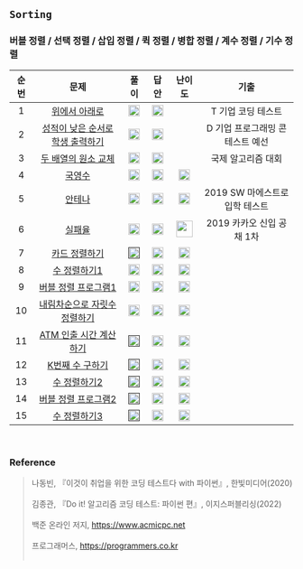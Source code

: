 ## `Sorting`
### 버블 정렬 / 선택 정렬 / 삽입 정렬 / 퀵 정렬 / 병합 정렬 / 계수 정렬 / 기수 정렬  

순번|문제|풀이|답안|난이도|기출
:---:|:---:|:---:|:---:|:---:|:---:|
1|[위에서 아래로](https://github.com/CHUrururu/CodingTest/blob/master/Sorting/Problem/1_%EC%9C%84%EC%97%90%EC%84%9C%20%EC%95%84%EB%9E%98%EB%A1%9C.md)|<a href="https://github.com/CHUrururu/CodingTest/blob/master/Sorting/Solution/01_%EC%9C%84%EC%97%90%EC%84%9C%20%EC%95%84%EB%9E%98%EB%A1%9C.py"><img src="https://cdn-icons-png.flaticon.com/512/7046/7046086.png" width="20" height="20"/></a>|<a href="https://github.com/ndb796/python-for-coding-test/blob/master/6/10.py"><img src="https://cdn-icons-png.flaticon.com/512/2702/2702154.png" width="20" height="20"/></a>||T 기업 코딩 테스트|
2|[성적이 낮은 순서로 학생 출력하기](https://github.com/CHUrururu/CodingTest/blob/master/Sorting/Problem/2_%EC%84%B1%EC%A0%81%EC%9D%B4%20%EB%82%AE%EC%9D%80%20%EC%88%9C%EC%84%9C%EB%A1%9C%20%ED%95%99%EC%83%9D%20%EC%B6%9C%EB%A0%A5%ED%95%98%EA%B8%B0.md)|<a href="https://github.com/CHUrururu/CodingTest/blob/master/Sorting/Solution/02_%EC%84%B1%EC%A0%81%EC%9D%B4%20%EB%82%AE%EC%9D%80%20%EC%88%9C%EC%84%9C%EB%A1%9C%20%ED%95%99%EC%83%9D%20%EC%B6%9C%EB%A0%A5%ED%95%98%EA%B8%B0.py"><img src="https://cdn-icons-png.flaticon.com/512/7046/7046086.png" width="20" height="20"/></a>|<a href="https://github.com/ndb796/python-for-coding-test/blob/master/6/11.py"><img src="https://cdn-icons-png.flaticon.com/512/2702/2702154.png" width="20" height="20"/></a>||D 기업 프로그래밍 콘테스트 예선|
3|[두 배열의 원소 교체](https://github.com/CHUrururu/CodingTest/blob/master/Sorting/Problem/3_%EB%91%90%20%EB%B0%B0%EC%97%B4%EC%9D%98%20%EC%9B%90%EC%86%8C%20%EA%B5%90%EC%B2%B4.md)|<a href="https://github.com/CHUrururu/CodingTest/blob/master/Sorting/Solution/03_%EB%91%90%20%EB%B0%B0%EC%97%B4%EC%9D%98%20%EC%9B%90%EC%86%8C%20%EA%B5%90%EC%B2%B4.py"><img src="https://cdn-icons-png.flaticon.com/512/7046/7046086.png" width="20" height="20"/></a>|<a href="https://github.com/ndb796/python-for-coding-test/blob/master/6/12.py"><img src="https://cdn-icons-png.flaticon.com/512/2702/2702154.png" width="20" height="20"/></a>||국제 알고리즘 대회|
4|[국영수](https://www.acmicpc.net/problem/10825)|<a href="https://github.com/CHUrururu/CodingTest/blob/master/Sorting/Solution/04_%EA%B5%AD%EC%98%81%EC%88%98.py"><img src="https://cdn-icons-png.flaticon.com/512/7046/7046086.png" width="20" height="20"/></a>|<a href="https://github.com/ndb796/python-for-coding-test/blob/master/14/1.py"><img src="https://cdn-icons-png.flaticon.com/512/2702/2702154.png" width="20" height="20"/></a>|<img src="https://d2gd6pc034wcta.cloudfront.net/tier/7.svg" width="20" height="20">||
5|[안테나](https://www.acmicpc.net/problem/18310)|<a href="https://github.com/CHUrururu/CodingTest/blob/master/Sorting/Solution/05_%EC%95%88%ED%85%8C%EB%82%98.py"><img src="https://cdn-icons-png.flaticon.com/512/7046/7046086.png" width="20" height="20"/></a>|<a href="https://github.com/ndb796/python-for-coding-test/blob/master/14/2.py"><img src="https://cdn-icons-png.flaticon.com/512/2702/2702154.png" width="20" height="20"/></a>|<img src="https://d2gd6pc034wcta.cloudfront.net/tier/8.svg" width="20" height="20">|2019 SW 마에스트로 입학 테스트|
6|[실패율](https://school.programmers.co.kr/learn/courses/30/lessons/42889)|<a href="https://github.com/CHUrururu/CodingTest/blob/master/Sorting/Solution/06_%EC%8B%A4%ED%8C%A8%EC%9C%A8.py"><img src="https://cdn-icons-png.flaticon.com/512/7046/7046086.png" width="20" height="20"/></a>|<a href="https://github.com/ndb796/python-for-coding-test/blob/master/14/3.py"><img src="https://cdn-icons-png.flaticon.com/512/2702/2702154.png" width="20" height="20"/></a>|<img src="https://github.com/CHUrururu/CodingTest/assets/147632493/53e6e4c2-57ad-4d4b-a190-031d6ba13d5f" width="29">|2019 카카오 신입 공채 1차|
7|[카드 정렬하기](https://www.acmicpc.net/problem/1715)|<a href=""><img src="https://cdn-icons-png.flaticon.com/512/7046/7046086.png" width="20" height="20"/></a>|<a href="https://github.com/ndb796/python-for-coding-test/blob/master/14/4.py"><img src="https://cdn-icons-png.flaticon.com/512/2702/2702154.png" width="20" height="20"/></a>|<img src="https://d2gd6pc034wcta.cloudfront.net/tier/12.svg" width="20" height="20">||
8|[수 정렬하기1](https://www.acmicpc.net/problem/2750)|<a href="https://github.com/CHUrururu/CodingTest/blob/master/Sorting/Solution/08_%EC%88%98%20%EC%A0%95%EB%A0%AC%ED%95%98%EA%B8%B01.py"><img src="https://cdn-icons-png.flaticon.com/512/7046/7046086.png" width="20" height="20"/></a>|<a href="https://github.com/doitcodingtest/python/blob/main/%EC%A0%95%EB%A0%AC/P2750_%EC%88%98%EC%A0%95%EB%A0%AC%ED%95%98%EA%B8%B0.py"><img src="https://cdn-icons-png.flaticon.com/512/2702/2702154.png" width="20" height="20"/></a>|<img src="https://d2gd6pc034wcta.cloudfront.net/tier/4.svg" width="20" height="20">||
9|[버블 정렬 프로그램1](https://www.acmicpc.net/problem/1377)|<a href="https://github.com/CHUrururu/CodingTest/blob/master/Sorting/Solution/09_%EB%B2%84%EB%B8%94%20%EC%A0%95%EB%A0%AC%20%ED%94%84%EB%A1%9C%EA%B7%B8%EB%9E%A81.py"><img src="https://cdn-icons-png.flaticon.com/512/7046/7046086.png" width="20" height="20"/></a>|<a href="https://github.com/doitcodingtest/python/blob/main/%EC%A0%95%EB%A0%AC/P1377_%EB%B2%84%EB%B8%94%EC%86%8C%ED%8A%B81.py"><img src="https://cdn-icons-png.flaticon.com/512/2702/2702154.png" width="20" height="20"/></a>|<img src="https://d2gd6pc034wcta.cloudfront.net/tier/14.svg" width="20" height="20">||
10|[내림차순으로 자릿수 정렬하기](https://www.acmicpc.net/problem/1427)|<a href="https://github.com/CHUrururu/CodingTest/blob/master/Sorting/Solution/10_%EB%82%B4%EB%A6%BC%EC%B0%A8%EC%88%9C%EC%9C%BC%EB%A1%9C%20%EC%9E%90%EB%A6%BF%EC%88%98%20%EC%A0%95%EB%A0%AC%ED%95%98%EA%B8%B0.py"><img src="https://cdn-icons-png.flaticon.com/512/7046/7046086.png" width="20" height="20"/></a>|<a href="https://github.com/doitcodingtest/python/blob/main/%EC%A0%95%EB%A0%AC/P1427_%EB%82%B4%EB%A6%BC%EC%B0%A8%EC%88%9C%EC%A0%95%EB%A0%AC.py"><img src="https://cdn-icons-png.flaticon.com/512/2702/2702154.png" width="20" height="20"/></a>|<img src="https://d2gd6pc034wcta.cloudfront.net/tier/6.svg" width="20" height="20">||
11|[ATM 인출 시간 계산하기](https://www.acmicpc.net/problem/11399)|<a href=""><img src="https://cdn-icons-png.flaticon.com/512/7046/7046086.png" width="20" height="20"/></a>|<a href="https://github.com/doitcodingtest/python/blob/main/%EC%A0%95%EB%A0%AC/P11399_ATM.py"><img src="https://cdn-icons-png.flaticon.com/512/2702/2702154.png" width="20" height="20"/></a>|<img src="https://d2gd6pc034wcta.cloudfront.net/tier/7.svg" width="20" height="20">||
12|[K번째 수 구하기](https://www.acmicpc.net/problem/11004)|<a href=""><img src="https://cdn-icons-png.flaticon.com/512/7046/7046086.png" width="20" height="20"/></a>|<a href="https://github.com/doitcodingtest/python/blob/main/%EC%A0%95%EB%A0%AC/P11004_K%EB%B2%88%EC%A7%B8%EC%88%98.py"><img src="https://cdn-icons-png.flaticon.com/512/2702/2702154.png" width="20" height="20"/></a>|<img src="https://d2gd6pc034wcta.cloudfront.net/tier/6.svg" width="20" height="20">||
13|[수 정렬하기2](https://www.acmicpc.net/problem/2751)|<a href=""><img src="https://cdn-icons-png.flaticon.com/512/7046/7046086.png" width="20" height="20"/></a>|<a href="https://github.com/doitcodingtest/python/blob/main/%EC%A0%95%EB%A0%AC/P2751_%EC%88%98%EC%A0%95%EB%A0%AC%ED%95%98%EA%B8%B02.py"><img src="https://cdn-icons-png.flaticon.com/512/2702/2702154.png" width="20" height="20"/></a>|<img src="https://d2gd6pc034wcta.cloudfront.net/tier/6.svg" width="20" height="20">||
14|[버블 정렬 프로그램2](https://www.acmicpc.net/problem/1517)|<a href=""><img src="https://cdn-icons-png.flaticon.com/512/7046/7046086.png" width="20" height="20"/></a>|<a href="https://github.com/doitcodingtest/python/blob/main/%EC%A0%95%EB%A0%AC/P1517_%EB%B2%84%EB%B8%94%EC%86%8C%ED%8A%B82.py"><img src="https://cdn-icons-png.flaticon.com/512/2702/2702154.png" width="20" height="20"/></a>|<img src="https://d2gd6pc034wcta.cloudfront.net/tier/16.svg" width="20" height="20">||
15|[수 정렬하기3](https://www.acmicpc.net/problem/10989)|<a href=""><img src="https://cdn-icons-png.flaticon.com/512/7046/7046086.png" width="20" height="20"/></a>|<a href="https://github.com/doitcodingtest/python/blob/main/%EC%A0%95%EB%A0%AC/P10989_%EC%88%98%EC%A0%95%EB%A0%AC%ED%95%98%EA%B8%B03.py"><img src="https://cdn-icons-png.flaticon.com/512/2702/2702154.png" width="20" height="20"/></a>|<img src="https://d2gd6pc034wcta.cloudfront.net/tier/5.svg" width="20" height="20">||
<br/>


### Reference
> 나동빈, 『이것이 취업을 위한 코딩 테스트다 with 파이썬』, 한빛미디어(2020)<br/><br/>
> 김종관, 『Do it! 알고리즘 코딩 테스트: 파이썬 편』, 이지스퍼블리싱(2022)<br/><br/>
> 백준 온라인 저지, https://www.acmicpc.net<br/><br/>
> 프로그래머스, https://programmers.co.kr<br/><br/>
